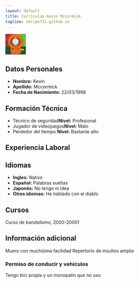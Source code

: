 ```yaml
---
layout: default
title: Currículum Kevin Mccormick 
tagline: adrian731.github.io
---
```

![Kenny](images/kenny1.png)

## **Datos Personales**
* **Nombre:** Kevin 
* **Apellido:** Mccormick
* **Fecha de Nacimiento:** 22/03/1998 

## **Formación Técnica**
* Técnico de seguridad**Nivel:** Profesional
* Jugador de videojuegos**Nivel:** Malo
* Perdedor del tiempo **Nivel:** Bastante alto 

## **Experiencia Laboral**


## **Idiomas**
* **Ingles:** Nativo
* **Español:** Palabras sueltas
* **Japonés:** No tengo ni idea
* **Otros idiomas:** He hablado con el diablo
 

## **Cursos**
*Curso de bandalismo,* 2000-20001


## **Información adicional**
Muero con muchísima facilidad
Repertorio de insultos amplio


### Permiso de conducir y vehículos
Tengo bici propia y un monopatín que no uso

